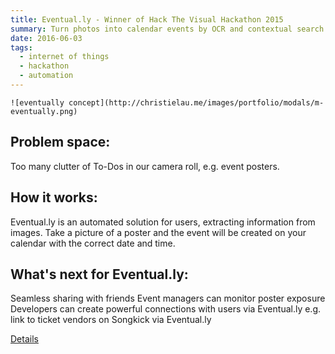 ```yaml
---
title: Eventual.ly - Winner of Hack The Visual Hackathon 2015
summary: Turn photos into calendar events by OCR and contextual search.
date: 2016-06-03
tags:
  - internet of things
  - hackathon
  - automation
---
```

	![eventually concept](http://christielau.me/images/portfolio/modals/m-eventually.png)

## Problem space:
Too many clutter of To-Dos in our camera roll, e.g. event posters.

## How it works:
Eventual.ly is an automated solution for users, extracting information from images. Take a picture of a poster and the event will be created on your calendar with the correct date and time.

## What's next for Eventual.ly:
Seamless sharing with friends
Event managers can monitor poster exposure
Developers can create powerful connections with users via Eventual.ly 
e.g. link to ticket vendors on Songkick via Eventual.ly

[Details](http://devpost.com/software/eventual-ly)
